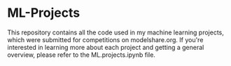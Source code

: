 # ML-Projects

This repository contains all the code used in my machine learning projects, which were submitted for competitions on modelshare.org. If you're interested in learning more about each project and getting a general overview, please refer to the ML.projects.ipynb file.
